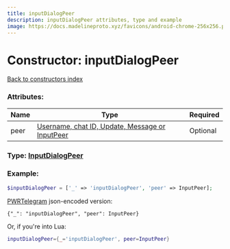 ```yaml
---
title: inputDialogPeer
description: inputDialogPeer attributes, type and example
image: https://docs.madelineproto.xyz/favicons/android-chrome-256x256.png
---
```

# Constructor: inputDialogPeer  
[Back to constructors index](index.md)



### Attributes:

| Name     |    Type       | Required |
|----------|---------------|----------|
|peer|[Username, chat ID, Update, Message or InputPeer](../types/InputPeer.md) | Optional|



### Type: [InputDialogPeer](../types/InputDialogPeer.md)


### Example:

```php
$inputDialogPeer = ['_' => 'inputDialogPeer', 'peer' => InputPeer];
```  

[PWRTelegram](https://pwrtelegram.xyz) json-encoded version:

```
{"_": "inputDialogPeer", "peer": InputPeer}
```


Or, if you're into Lua:

```lua
inputDialogPeer={_='inputDialogPeer', peer=InputPeer}

```


